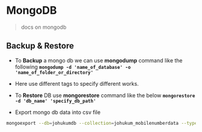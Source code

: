 # MongoDB

> docs on mongodb

## Backup & Restore

- To **Backup** a mongo db we can use **mongodump** command like the following **`mongodump -d 'name_of_database' -o 'name_of_folder_or_directory'`**
- Here use different tags to specify different works.
- To **Restore** DB use **mongorestore** command like the below
  **`mongorestore -d 'db_name' 'specify_db_path'`**

- Export mongo db data into csv file

```bash
mongoexport --db=johukumdb --collection=johukum_mobilenumberdata --type=csv --fields=name,designation,address,store_name,numbers,categories --out=mobilenumbers.csv
```
